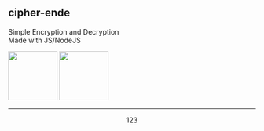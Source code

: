 
<h2>cipher-ende</h2>

Simple Encryption and Decryption<br>
Made with JS/NodeJS



<img src="https://images.g2crowd.com/uploads/product/image/large_detail/large_detail_f0b606abb6d19089febc9faeeba5bc05/nodejs-development-services.png" style="width:100px; display:inline-block;"> <img src="https://www.computerhope.com/jargon/j/javascript.png" style="width:100px; display:inline-block;">
<hr />

<p align="center">123</p>
